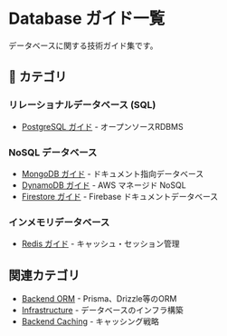 # Database ガイド一覧

データベースに関する技術ガイド集です。

## 📑 カテゴリ

### リレーショナルデータベース (SQL)
- [PostgreSQL ガイド](./postgresql/postgresql_guide.md) - オープンソースRDBMS

### NoSQL データベース
- [MongoDB ガイド](./nosql/mongodb_guide.md) - ドキュメント指向データベース
- [DynamoDB ガイド](./nosql/dynamodb_guide.md) - AWS マネージド NoSQL
- [Firestore ガイド](./nosql/firestore_guide.md) - Firebase ドキュメントデータベース

### インメモリデータベース
- [Redis ガイド](./redis/redis_guide.md) - キャッシュ・セッション管理

## 関連カテゴリ
- [Backend ORM](../backend/#ormデータベース操作) - Prisma、Drizzle等のORM
- [Infrastructure](../infra/) - データベースのインフラ構築
- [Backend Caching](../backend/#キャッシング) - キャッシング戦略
